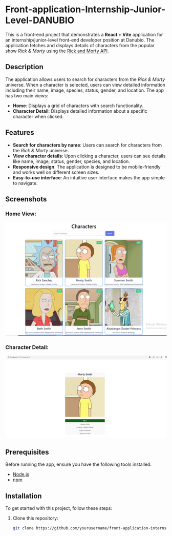 # Front-application-Internship-Junior-Level-DANUBIO

This is a front-end project that demonstrates a **React + Vite** application for an internship/junior-level front-end developer position at Danubio. The application fetches and displays details of characters from the popular show *Rick & Morty* using the [Rick and Morty API](https://rickandmortyapi.com/).

## Description

The application allows users to search for characters from the *Rick & Morty* universe. When a character is selected, users can view detailed information including their name, image, species, status, gender, and location. The app has two main views:

- **Home**: Displays a grid of characters with search functionality.
- **Character Detail**: Displays detailed information about a specific character when clicked.

## Features

- **Search for characters by name**: Users can search for characters from the *Rick & Morty* universe.
- **View character details**: Upon clicking a character, users can see details like name, image, status, gender, species, and location.
- **Responsive design**: The application is designed to be mobile-friendly and works well on different screen sizes.
- **Easy-to-use interface**: An intuitive user interface makes the app simple to navigate.

## Screenshots

### Home View:
![Home View](./screenshots/home-view.png)

### Character Detail:
![Character Detail](./screenshots/character-detail.png)

## Prerequisites

Before running the app, ensure you have the following tools installed:

- [Node.js](https://nodejs.org/)
- [npm](https://www.npmjs.com/)

## Installation

To get started with this project, follow these steps:

1. Clone this repository:
   ```bash
   git clone https://github.com/yourusername/front-application-internship-junior-level-danubio.git
